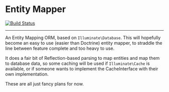 Entity Mapper
=============

[![Build Status](https://travis-ci.org/fideloper/entity-mapper.svg?branch=master)](https://travis-ci.org/fideloper/entity-mapper)

---

An Entity Mapping ORM, based on `Illuminate\Database`. This will hopefully become an easy to use (easier than Doctrine)
entity mapper, to straddle the line between feature complete and too heavy to use.

It does a fair bit of Reflection-based parsing to map entities and map them to database data, so some caching will be
used if `Illuminate\Cache` is available, or if someone wants to implement the CacheInterface with their own implementation.

These are all just fancy plans for now.
